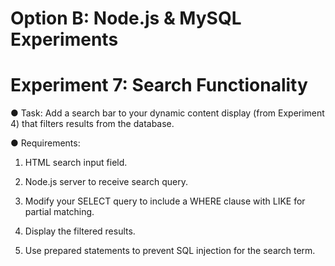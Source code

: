 # Option B: Node.js & MySQL Experiments

# Experiment 7: Search Functionality

● Task: Add a search bar to your dynamic content display (from Experiment 4) that filters results from the database.

● Requirements:

1. HTML search input field.

2. Node.js server to receive search query.

3. Modify your SELECT query to include a WHERE clause with LIKE for partial matching.

4. Display the filtered results.

5. Use prepared statements to prevent SQL injection for the search term.
